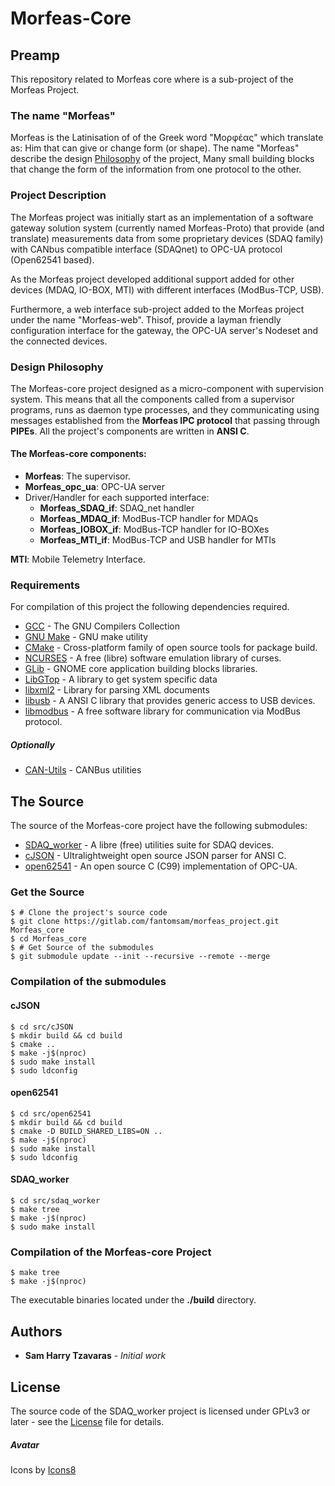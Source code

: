 # Morfeas-Core

## Preamp
This repository related to Morfeas core where is a sub-project of the Morfeas Project.

### The name "Morfeas"
Morfeas is the Latinisation of of the Greek word "Μορφέας" which translate as: Him that can give or change form (or shape). The name "Morfeas" describe the design [Philosophy](#design-Philosophy) of the project, Many small building blocks that change the form of the information from one protocol to the other.    

### Project Description
The Morfeas project was initially start as an implementation of a software gateway solution system (currently named Morfeas-Proto) that provide (and translate) measurements data from some proprietary devices (SDAQ family) with CANbus compatible interface (SDAQnet) to OPC-UA protocol (Open62541 based).

As the Morfeas project developed additional support added for other devices (MDAQ, IO-BOX, MTI) with different interfaces (ModBus-TCP, USB).

Furthermore, a web interface sub-project added to the Morfeas project under the name "Morfeas-web". Thisof, provide a layman friendly configuration interface for the gateway, the OPC-UA server's Nodeset and the connected devices.
### Design Philosophy
The Morfeas-core project designed as a micro-component with supervision system.
This means that all the components called from a supervisor programs, runs as daemon type processes, and they communicating using messages established from the **Morfeas IPC protocol** that passing through **PIPEs**. All the project's components are written in **ANSI C**.   
#### The Morfeas-core components:
* **Morfeas**: The supervisor.
* **Morfeas_opc_ua**: OPC-UA server    
* Driver/Handler for each supported interface:
  * **Morfeas_SDAQ_if**: SDAQ_net handler
  * **Morfeas_MDAQ_if**: ModBus-TCP handler for MDAQs
  * **Morfeas_IOBOX_if**: ModBus-TCP handler for IO-BOXes
  * **Morfeas_MTI_if**: ModBus-TCP and USB  handler for MTIs

**MTI**: Mobile Telemetry Interface.

### Requirements
For compilation of this project the following dependencies required.
* [GCC](https://gcc.gnu.org/) - The GNU Compilers Collection
* [GNU Make](https://www.gnu.org/software/make/) - GNU make utility
* [CMake](https://cmake.org/) - Cross-platform family of open source tools for package build.
* [NCURSES](https://www.gnu.org/software/ncurses/ncurses.html) - A free (libre) software emulation library of curses.
* [GLib](https://wiki.gnome.org/Projects/GLib) - GNOME core application building blocks libraries.
* [LibGTop](https://developer.gnome.org/libgtop/stable/) - A library to get system specific data
* [libxml2](http://xmlsoft.org/) -  Library for parsing XML documents
* [libusb](https://libusb.info/) - A ANSI C library that provides generic access to USB devices.
* [libmodbus](https://www.libmodbus.org/) - A free software library for communication via ModBus protocol.

##### Optionally
* [CAN-Utils](https://elinux.org/Can-utils) - CANBus utilities

## The Source
The source of the Morfeas-core project have the following submodules:
* [SDAQ_worker](https://gitlab.com/fantomsam/sdaq-worker) - A libre (free) utilities suite for SDAQ devices.
* [cJSON](https://github.com/DaveGamble/cJSON) - Ultralightweight open source JSON parser for ANSI C.
* [open62541](https://open62541.org/) - An open source C (C99) implementation of OPC-UA.

### Get the Source
```
$ # Clone the project's source code
$ git clone https://gitlab.com/fantomsam/morfeas_project.git Morfeas_core
$ cd Morfeas_core
$ # Get Source of the submodules
$ git submodule update --init --recursive --remote --merge
```
### Compilation of the submodules
#### cJSON
```
$ cd src/cJSON
$ mkdir build && cd build
$ cmake ..
$ make -j$(nproc)
$ sudo make install
$ sudo ldconfig
```
#### open62541
```
$ cd src/open62541
$ mkdir build && cd build
$ cmake -D BUILD_SHARED_LIBS=ON ..
$ make -j$(nproc)
$ sudo make install
$ sudo ldconfig
```
#### SDAQ_worker
```
$ cd src/sdaq_worker
$ make tree
$ make -j$(nproc)
$ sudo make install
```
### Compilation of the Morfeas-core Project
```
$ make tree
$ make -j$(nproc)
```
The executable binaries located under the **./build** directory.

## Authors
* **Sam Harry Tzavaras** - *Initial work*

## License
The source code of the SDAQ_worker project is licensed under GPLv3 or later - see the [License](LICENSE) file for details.
##### Avatar
Icons by [Icons8](http://icons8.com)
